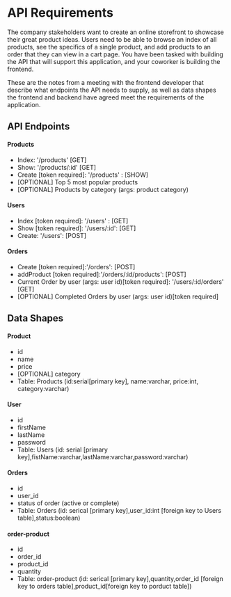 # API Requirements

The company stakeholders want to create an online storefront to showcase their great product ideas. Users need to be able to browse an index of all products, see the specifics of a single product, and add products to an order that they can view in a cart page. You have been tasked with building the API that will support this application, and your coworker is building the frontend.

These are the notes from a meeting with the frontend developer that describe what endpoints the API needs to supply, as well as data shapes the frontend and backend have agreed meet the requirements of the application.

## API Endpoints

#### Products

- Index: '/products' [GET]
- Show: '/products/:id' [GET]
- Create [token required]: '/products' : [SHOW]
- [OPTIONAL] Top 5 most popular products
- [OPTIONAL] Products by category (args: product category)

#### Users

- Index [token required]: '/users' : [GET]
- Show [token required]: '/users/:id': [GET]
- Create: '/users': [POST]

#### Orders

- Create [token required]:'/orders': [POST]
- addProduct [token required]:'/orders/:id/products': [POST]
- Current Order by user (args: user id)[token required]: '/users/:id/orders' [GET]
- [OPTIONAL] Completed Orders by user (args: user id)[token required]

## Data Shapes

#### Product

- id
- name
- price
- [OPTIONAL] category
- Table: Products (id:serial[primary key], name:varchar, price:int, category:varchar)

#### User

- id
- firstName
- lastName
- password
- Table: Users (id: serial [primary key],fistName:varchar,lastName:varchar,password:varchar)

#### Orders

- id
- user_id
- status of order (active or complete)
- Table: Orders (id: serical [primary key],user_id:int [foreign key to Users table],status:boolean)

#### order-product

- id
- order_id
- product_id
- quantity
- Table: order-product (id: serical [primary key],quantity,order_id [foreign key to orders table],product_id[foreign key to porduct table])
